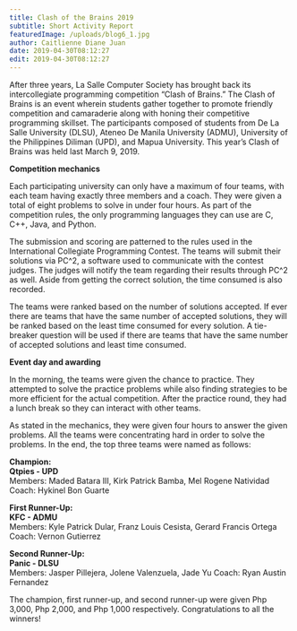 ```yaml
---
title: Clash of the Brains 2019 
subtitle: Short Activity Report 
featuredImage: /uploads/blog6_1.jpg
author: Caitlienne Diane Juan 
date: 2019-04-30T08:12:27
edit: 2019-04-30T08:12:27
---
```

After three years, La Salle Computer Society has brought back its intercollegiate programming competition “Clash of Brains.” The Clash of Brains is an event wherein students gather together to promote friendly competition and camaraderie along with honing their competitive programming skillset. The participants composed of students from De La Salle University (DLSU), Ateneo De Manila University (ADMU), University of the Philippines Diliman (UPD), and Mapua University. This year’s Clash of Brains was held last March 9, 2019.

**Competition mechanics**

Each participating university can only have a maximum of four teams, with each team having exactly three members and a coach. They were given a total of eight problems to solve in under four hours. As part of the competition rules, the only programming languages they can use are C, C++, Java, and Python.

The submission and scoring are patterned to the rules used in the International Collegiate Programming Contest. The teams will submit their solutions via PC^2, a software used to communicate with the contest judges. The judges will notify the team regarding their results through PC^2 as well. Aside from getting the correct solution, the time consumed is also recorded.

The teams were ranked based on the number of solutions accepted. If ever there are teams that have the same number of accepted solutions, they will be ranked based on the least time consumed for every solution. A tie-breaker question will be used if there are teams that have the same number of accepted solutions and least time consumed.

**Event day and awarding**

In the morning, the teams were given the chance to practice. They attempted to solve the practice problems while also finding strategies to be more efficient for the actual competition. After the practice round, they had a lunch break so they can interact with other teams.

As stated in the mechanics, they were given four hours to answer the given problems. All the teams were concentrating hard in order to solve the problems. In the end, the top three teams were named as follows:

**Champion:<br>Qtpies - UPD**
<br>
Members: Maded Batara III, Kirk Patrick Bamba, Mel Rogene Natividad
Coach: Hykinel Bon Guarte

**First Runner-Up:<br>KFC - ADMU**
<br>
Members: Kyle Patrick Dular, Franz Louis Cesista, Gerard Francis Ortega
Coach: Vernon Gutierrez

**Second Runner-Up:<br>Panic - DLSU**
<br>
Members: Jasper Pillejera, Jolene Valenzuela, Jade Yu
Coach: Ryan Austin Fernandez

The champion, first runner-up, and second runner-up were given Php 3,000, Php 2,000, and Php 1,000 respectively. Congratulations to all the winners! 